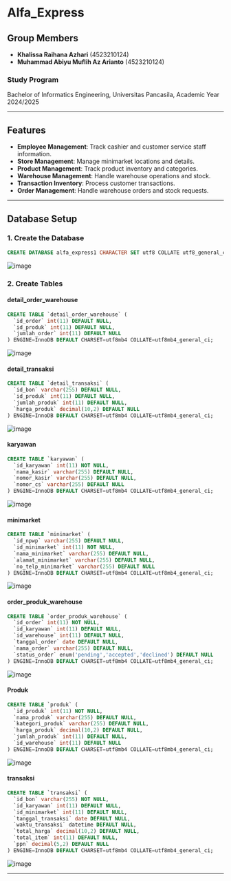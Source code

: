 # Alfa_Express

## Group Members
- **Khalissa Raihana Azhari** (4523210124)
- **Muhammad Abiyu Muflih Az Arianto** (4523210124)




### Study Program
Bachelor of Informatics Engineering, Universitas Pancasila, Academic Year 2024/2025

---

## Features
- **Employee Management**: Track cashier and customer service staff information.
- **Store Management**: Manage minimarket locations and details.
- **Product Management**:  Track product inventory and categories.
- **Warehouse Management**: Handle warehouse operations and stock.
- **Transaction Inventory**: Process customer transactions.
- **Order Management**: Handle warehouse orders and stock requests.


---

## Database Setup

### 1. Create the Database
```sql
CREATE DATABASE alfa_express1 CHARACTER SET utf8 COLLATE utf8_general_ci;
```
![image](https://github.com/user-attachments/assets/62039615-97ae-475b-864e-32f20dd03796)


### 2. Create Tables

#### detail_order_warehouse
```sql
CREATE TABLE `detail_order_warehouse` (
  `id_order` int(11) DEFAULT NULL,
  `id_produk` int(11) DEFAULT NULL,
  `jumlah_order` int(11) DEFAULT NULL
) ENGINE=InnoDB DEFAULT CHARSET=utf8mb4 COLLATE=utf8mb4_general_ci;

```
![image](https://github.com/user-attachments/assets/ba975a3d-f722-46cc-aad2-09ca30f5e34a)


#### detail_transaksi
```sql
CREATE TABLE `detail_transaksi` (
  `id_bon` varchar(255) DEFAULT NULL,
  `id_produk` int(11) DEFAULT NULL,
  `jumlah_produk` int(11) DEFAULT NULL,
  `harga_produk` decimal(10,2) DEFAULT NULL
) ENGINE=InnoDB DEFAULT CHARSET=utf8mb4 COLLATE=utf8mb4_general_ci;
```
![image](https://github.com/user-attachments/assets/9806a52d-7d41-41e0-ab27-1915388b7afc)


#### karyawan
```sql
CREATE TABLE `karyawan` (
  `id_karyawan` int(11) NOT NULL,
  `nama_kasir` varchar(255) DEFAULT NULL,
  `nomor_kasir` varchar(255) DEFAULT NULL,
  `nomor_cs` varchar(255) DEFAULT NULL
) ENGINE=InnoDB DEFAULT CHARSET=utf8mb4 COLLATE=utf8mb4_general_ci;
```
![image](https://github.com/user-attachments/assets/27edc0b2-4ee6-44f2-92e0-00b466346a31)


#### minimarket
```sql
CREATE TABLE `minimarket` (
  `id_npwp` varchar(255) DEFAULT NULL,
  `id_minimarket` int(11) NOT NULL,
  `nama_minimarket` varchar(255) DEFAULT NULL,
  `alamat_minimarket` varchar(255) DEFAULT NULL,
  `no_telp_minimarket` varchar(255) DEFAULT NULL
) ENGINE=InnoDB DEFAULT CHARSET=utf8mb4 COLLATE=utf8mb4_general_ci;
```
![image](https://github.com/user-attachments/assets/eef93f0f-7d5d-4c9d-8c48-ce84dd2e966f)


#### order_produk_warehouse
```sql
CREATE TABLE `order_produk_warehouse` (
  `id_order` int(11) NOT NULL,
  `id_karyawan` int(11) DEFAULT NULL,
  `id_warehouse` int(11) DEFAULT NULL,
  `tanggal_order` date DEFAULT NULL,
  `nama_order` varchar(255) DEFAULT NULL,
  `status_order` enum('pending','accepted','declined') DEFAULT NULL
) ENGINE=InnoDB DEFAULT CHARSET=utf8mb4 COLLATE=utf8mb4_general_ci;

```
![image](https://github.com/user-attachments/assets/554972e9-7d71-4882-b75f-7c72c587cba5)


#### Produk
```sql
CREATE TABLE `produk` (
  `id_produk` int(11) NOT NULL,
  `nama_produk` varchar(255) DEFAULT NULL,
  `kategori_produk` varchar(255) DEFAULT NULL,
  `harga_produk` decimal(10,2) DEFAULT NULL,
  `jumlah_produk` int(11) DEFAULT NULL,
  `id_warehouse` int(11) DEFAULT NULL
) ENGINE=InnoDB DEFAULT CHARSET=utf8mb4 COLLATE=utf8mb4_general_ci;

```
![image](https://github.com/user-attachments/assets/3e5b8fed-8557-40da-a27d-b7f7deb5b5f6)


#### transaksi
```sql
CREATE TABLE `transaksi` (
  `id_bon` varchar(255) NOT NULL,
  `id_karyawan` int(11) DEFAULT NULL,
  `id_minimarket` int(11) DEFAULT NULL,
  `tanggal_transaksi` date DEFAULT NULL,
  `waktu_transaksi` datetime DEFAULT NULL,
  `total_harga` decimal(10,2) DEFAULT NULL,
  `total_item` int(11) DEFAULT NULL,
  `ppn` decimal(5,2) DEFAULT NULL
) ENGINE=InnoDB DEFAULT CHARSET=utf8mb4 COLLATE=utf8mb4_general_ci;
```
![image](https://github.com/user-attachments/assets/fc94b214-587e-49b1-9a0f-0cf45a5c160f)


---

